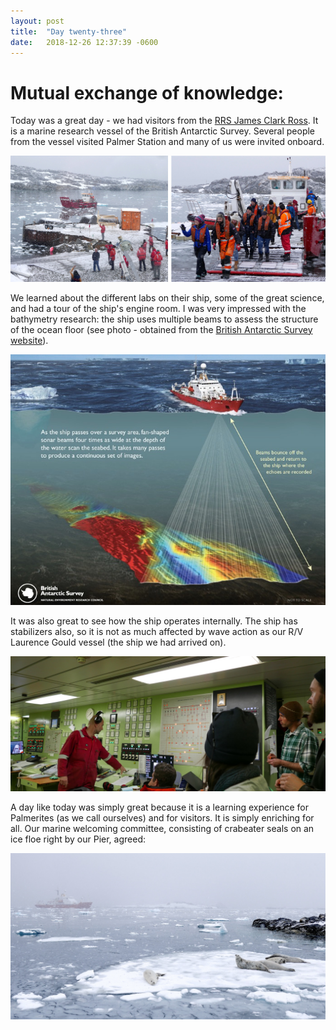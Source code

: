 ```yaml
---
layout: post
title:  "Day twenty-three"
date:   2018-12-26 12:37:39 -0600
---
```

# Mutual exchange of knowledge: 
Today was a great day - we had visitors from the [RRS James Clark Ross][RRS]. It is a marine research vessel of the British Antarctic Survey. Several people from the vessel visited Palmer Station and many of us were invited onboard.

![RRS James C Ross](/assets/blog_photos/181226/181226_JamesClarkRoss.jpg)

We learned about the different labs on their ship, some of the great science, and had a tour of the ship's engine room. I was very impressed with the bathymetry research: the ship uses multiple beams to assess the structure of the ocean floor (see photo - obtained from the [British Antarctic Survey website][BAS]). 

![Bathymetry](/assets/blog_photos/181226/bathymetry.jpg)

It was also great to see how the ship operates internally. The ship has stabilizers also, so it is not as much affected by wave action as our R/V Laurence Gould vessel (the ship we had arrived on).

![Tour of ship](/assets/blog_photos/181226/p1060704_small.jpg)

A day like today was simply great because it is a learning experience for Palmerites (as we call ourselves) and for visitors. It is simply enriching for all. Our marine welcoming committee, consisting of  crabeater seals on an ice floe right by our Pier, agreed:

![Welcoming committee](/assets/blog_photos/181226/20181226_screenshot.jpg)

[RRS]: https://www.bas.ac.uk/polar-operations/sites-and-facilities/facility/rrs-james-clark-ross/
[BAS]: https://www.bas.ac.uk/polar-operations/sites-and-facilities/facility/rrs-james-clark-ross/multibeam-echosounder-2/

